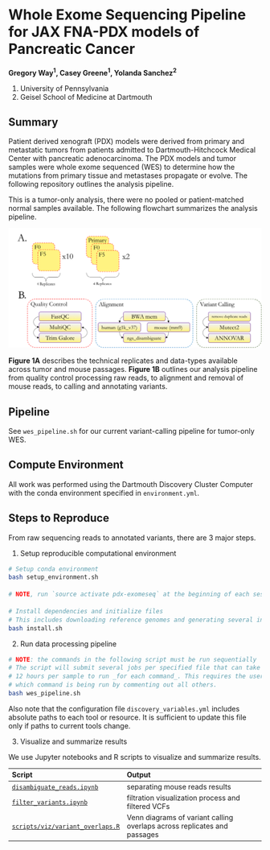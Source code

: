 # Whole Exome Sequencing Pipeline for JAX FNA-PDX models of Pancreatic Cancer

**Gregory Way<sup>1</sup>, Casey Greene<sup>1</sup>, Yolanda Sanchez<sup>2</sup>**

1. University of Pennsylvania
2. Geisel School of Medicine at Dartmouth

## Summary

Patient derived xenograft (PDX) models were derived from primary and metastatic
tumors from patients admitted to Dartmouth-Hitchcock Medical Center with 
pancreatic adenocarcinoma. The PDX models and tumor samples were whole exome
sequenced (WES) to determine how the mutations from primary tissue and metastases 
propagate or evolve. The following repository outlines the analysis pipeline.

This is a tumor-only analysis, there were no pooled or patient-matched normal
samples available. The following flowchart summarizes the analysis pipeline.

![pdx wes flowchart](figures/pdx_wes_flowchart.png?raw=true)

**Figure 1A** describes the technical replicates and data-types available across
tumor and mouse passages. **Figure 1B** outlines our analysis pipeline from quality
control processing raw reads, to alignment and removal of mouse reads, to
calling and annotating variants.

## Pipeline

See `wes_pipeline.sh` for our current variant-calling pipeline for tumor-only WES.

## Compute Environment

All work was performed using the Dartmouth Discovery Cluster Computer with the conda
environment specified in `environment.yml`.

## Steps to Reproduce

From raw sequencing reads to annotated variants, there are 3 major steps.

1. Setup reproducible computational environment

```bash
# Setup conda environment
bash setup_environment.sh

# NOTE, run `source activate pdx-exomeseq` at the beginning of each session

# Install dependencies and initialize files
# This includes downloading reference genomes and generating several index files
bash install.sh
```

2. Run data processing pipeline

```bash
# NOTE: the commands in the following script must be run sequentially
# The script will submit several jobs per specified file that can take upwards of
# 12 hours per sample to run _for each command_. This requires the user to specify
# which command is being run by commenting out all others.
bash wes_pipeline.sh
```

Also note that the configuration file `discovery_variables.yml` includes absolute
paths to each tool or resource. It is sufficient to update this file only if paths
to current tools change.

3. Visualize and summarize results

We use Jupyter notebooks and R scripts to visualize and summarize results.

| Script | Output |
| :----- | :----- |
| [`disambiguate_reads.ipynb`](https://github.com/gwaygenomics/pdx_exomeseq/blob/master/disambiguate_reads.ipynb) | separating mouse reads results |
| [`filter_variants.ipynb`](https://github.com/gwaygenomics/pdx_exomeseq/blob/master/filter_variants.ipynb) | filtration visualization process and filtered VCFs |
| [`scripts/viz/variant_overlaps.R`](https://github.com/gwaygenomics/pdx_exomeseq/blob/master/scripts/viz/variant_overlaps.R) | Venn diagrams of variant calling overlaps across replicates and passages |
